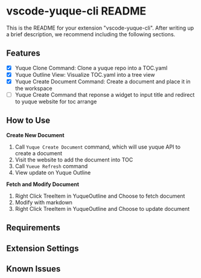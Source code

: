 # vscode-yuque-cli README

This is the README for your extension "vscode-yuque-cli". After writing up a brief description, we recommend including the following sections.

## Features

* [x] Yuque Clone Command: Clone a yuque repo into a TOC.yaml
* [x] Yuque Outline View: Visualize TOC.yaml into a tree view
* [x] Yuque Create Document Command: Create a document and place it in the workspace
* [ ] Yuque Create Command that reponse a widget to input title and redirect to yuque website for toc arrange

## How to Use

**Create New Document**

1. Call `Yuque Create Document` command, which will use yuque API to create a document
2. Visit the website to add the document into TOC
3. Call `Yueue Refresh` command
4. View update on Yuque Outline

**Fetch and Modify Document** 
1. Right Click TreeItem in YuqueOutline and Choose to fetch document
2. Modify with markdown
3. Right Click TreeItem in YuqueOutline and Choose to update document

## Requirements

## Extension Settings

## Known Issues

